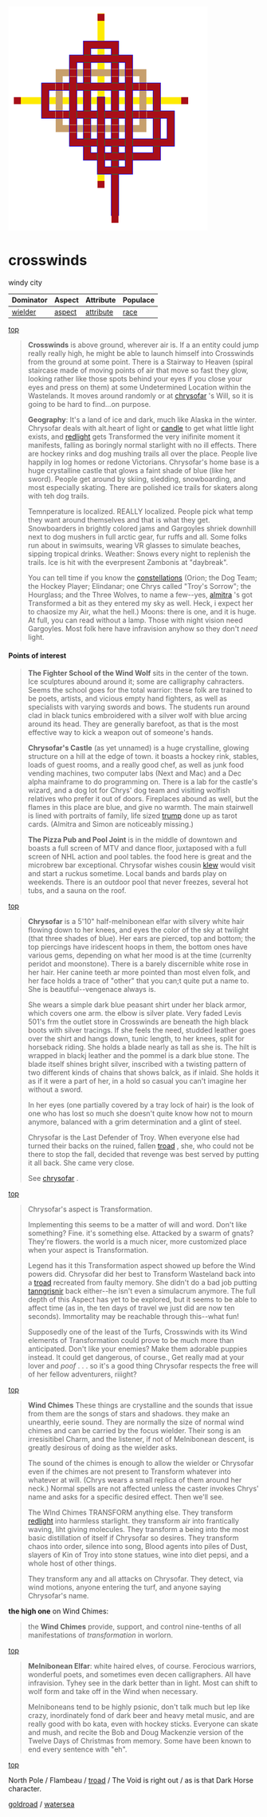 ![pattern](assets/pattern.gif)

# crosswinds

windy city

|  Dominator           |  Aspect            |  Attribute               |  Populace      | 
| -------------------- | ------------------ | ------------------------ | -------------- | 
|  [wielder](wielder)  |  [aspect](aspect)  |  [attribute](attribute)  |  [race](race)  | 

 [top](#top) 
>
>   **Crosswinds** is above ground, wherever air is. If a an entity could jump really really high, he might be able to launch himself into Crosswinds from the ground at some point. There is a Stairway to Heaven (spiral staircase made of moving points of air that move so fast they glow, looking rather like those spots behind your eyes if you close your eyes and press on them) at some Undetermined Location within the Wastelands. It moves around randomly or at  [chrysofar](chrysofar.md) 's Will, so it is going to be hard to find...on purpose.
>
>   **Geography**: It's a land of ice and dark, much like Alaska in the winter. Chrysofar deals with alt.heart of light or  [candle](candle.md)  to get what little light exists, and  [redlight](redlight.md)  gets Transformed the very inifinite moment it manifests, falling as boringly normal starlight with no ill effects. There are hockey rinks and dog mushing trails all over the place. People live happily in log homes or redone Victorians. Chrysofar's home base is a huge crystalline castle that glows a faint shade of blue (like her sword). People get around by skiing, sledding, snowboarding, and most especially skating. There are polished ice trails for skaters along with teh dog trails.
>
>  Temnperature is localized. REALLY localized. People pick what temp they want around themselves and that is what they get. Snowboarders in brightly colored jams and Gargoyles shriek downhill next to dog mushers in full arctic gear, fur ruffs and all. Some folks run about in swimsuits, wearing VR glasses to simulate beaches, sipping tropical drinks. Weather: Snows every night to replenish the trails. Ice is hit with the everpresent Zambonis at "daybreak". 
>
>  You can tell time if you know the  [constellations](constellations.md)  (Orion; the Dog Team; the Hockey Player; Elindanar; one Chrys called "Troy's Sorrow"; the Hourglass; and the Three Wolves, to name a few--yes,  [almitra](almitra.md) 's got Transformed a bit as they entered my sky as well. Heck, i expect her to chaosize my Air, what the hell.) Moons: there is one, and it is huge. At full, you can read without a lamp. Those with night vision need Gargoyles. Most folk here have infravision anyhow so they don't *need* light.

#### Points of interest
>
>   **The Fighter School of the Wind Wolf** sits in the center of the town. Ice sculptures abound around it; some are calligraphy cahracters. Seems the school goes for the total warrior: these folk are trained to be poets, artists, and vicious empty hand fighters, as well as specialists with varying swords and bows. The students run around clad in black tunics embroidered with a silver wolf with blue arcing around its head. They are generally barefoot, as that is the most effective way to kick a weapon out of someone's hands.
>
>  **Chrysofar's Castle** (as yet unnamed) is a huge crystalline, glowing structure on a hill at the edge of town. it boasts a hockey rink, stables, loads of guest rooms, and a really good chef, as well as junk food vending machines, two computer labs (Next and Mac) and a Dec alpha mainframe to do programming on. There is a lab for the castle's wizard, and a dog lot for Chrys' dog team and visiting wolfish relatives who prefer it out of doors. Fireplaces abound as well, but the flames in this place are blue, and give no warmth. The main stairwell is lined with portraits of family, life sized  [trump](trump.md)  done up as tarot cards. (Almitra and Simon are noticeably missing.)
>
>  **The Pizza Pub and Pool Joint** is in the middle of downtown and boasts a full screen of MTV and dance floor, juxtaposed with a full screen of NHL action and pool tables. the food here is great and the microbrew bar exceptional. Chrysofar wishes cousin  [klew](klew.md)  would visit and start a ruckus sometime. Local bands and bards play on weekends. There is an outdoor pool that never freezes, several hot tubs, and a sauna on the roof. 

 [top](#top) 
>
>  **Chrysofar** is a 5'10" half-melnibonean elfar with silvery white hair flowing down to her knees, and eyes the color of the sky at twilight (that three shades of blue). Her ears are pierced, top and bottom; the top piercings have iridescent hoops in them, the bottom ones have various gems, depending on what her mood is at the time (currenlty peridot and moonstone). There is a barely discernible white rose in her hair. Her canine teeth ar more pointed than most elven folk, and her face holds a trace of "other" that you can;t quite put a name to. She is beautiful--vengenace always is.
>
>  She wears a simple dark blue peasant shirt under her black armor, which covers one arm. the elbow is silver plate. Very faded Levis 501's frm the outlet store in Crosswinds are beneath the high black boots with silver tracings. If she feels the need, studded leather goes over the shirt and hangs down, tunic length, to her knees, split for horseback riding. She holds a blade nearly as tall as she is. The hilt is wrapped in blackj leather and the pommel is a dark blue stone. The blade itself shines bright silver, inscribed with a twisting pattern of two different kinds of chains that shows balck, as if inlaid. She holds it as if it were a part of her, in a hold so casual you can't imagine her without a sword.
>
>  In her eyes (one partially covered by a tray lock of hair) is the look of one who has lost so much she doesn't quite know how not to mourn anymore, balanced with a grim determination and a glint of steel.
>
>  Chrysofar is the Last Defender of Troy. When everyone else had turned their backs on the ruined, fallen  [troad](troad.md) , she, who could not be there to stop the fall, decided that revenge was best served by putting it all back. She came very close.
>
>  See  [chrysofar](chrysofar.md) .

 [top](#top) 
>
>  Chrysofar's aspect is Transformation.
>
>  Implementing this seems to be a matter of will and word. Don't like something? Fine. it's something else. Attacked by a swarm of gnats? They're flowers. the world is a much nicer, more customized place when your aspect is Transformation.
>
>  Legend has it this Transformation aspect showed up before the Wind powers did. Chrysofar did her best to Transform Wasteland back into a  [troad](troad.md)  recreated from faulty memory. She didn't do a bad job putting  [tanngrisnir](tanngrisnir.md)  back either--he isn't even a simulacrum anymore. The full depth of this Aspect has yet to be explored, but it seems to be able to affect time (as in, the ten days of travel we just did are now ten seconds). Immortality may be reachable through this--what fun!
>
>  Supposedly one of the least of the Turfs, Crosswinds with its Wind elements of Transformation could prove to be much more than anticipated. Don't like your enemies? Make them adorable puppies instead. It could get dangerous, of course., Get really mad at your lover and *poof* . . . so it's a good thing Chrysofar respects the free will of her fellow adventurers, riiight?

 [top](#top) 
>
>  **Wind Chimes** These things are crystalline and the sounds that issue from them are the songs of stars and shadows. they make an unearthly, eerie sound. They are normally the size of normal wind chimes and can be carried by the focus wielder. Their song is an irresisitibel Charm, and the listener, if not of Melnibonean descent, is greatly desirous of doing as the wielder asks.
>
>  The sound of the chimes is enough to allow the wielder or Chrysofar even if the chimes are not present to Transform whatever into whatever at will. (Chrys wears a small replica of them around her neck.) Normal spells are not affected unless the caster invokes Chrys' name and asks for a specific desired effect. Then we'll see.
>
>   The WInd Chimes TRANSFORM anything else. They transform  [redlight](redlight.md)  into harmless starlight. they transform air into frantically waving, liht giving molecules. They transform a being into the most basic distillation of itself if Chrysofar so desires. They transform chaos into order, silence into song, Blood agents into piles of Dust, slayers of Kin of Troy into stone statues, wine into diet pepsi, and a whole host of other things.
>
>  They transform any and all attacks on Chrysofar. They detect, via wind motions, anyone entering the turf, and anyone saying Chrysofar's name.

 **the high one** on Wind Chimes:
>
>  the **Wind Chimes** provide, support, and control nine-tenths of all manifestations of *transformation* in worlorn.

 [top](#top) 
>
>  **Melnibonean Elfar**: white haired elves, of course. Ferocious warriors, wonderful poets, and sometimes even decen calligraphers. All have infravision. Tyhey see in the dark better than in light. Most can shift to wolf form and take off in the Wind when necessary.
>
>  Melniboneans tend to be highly psionic, don't talk much but lep like crazy, inordinately fond of dark beer and heavy metal music, and are really good with bo kata, even with hockey sticks. Everyone can skate and mush, and recite the Bob and Doug Mackenzie version of the Twelve Days of Christmas from memory. Some have been known to end every sentence with "eh".

 [top](#top) 

 North Pole / Flambeau /  [troad](troad.md)  / The Void is right out / as is that Dark Horse character.

  [goldroad](goldroad.md)  /  [watersea](watersea.md)  

 